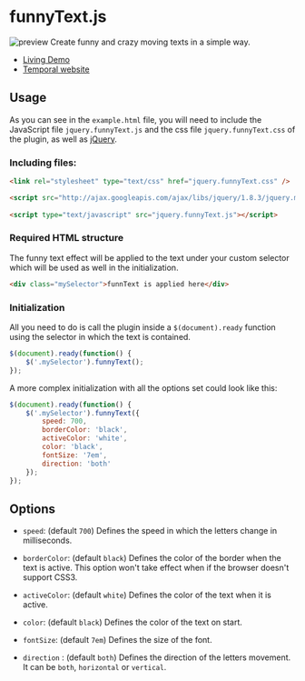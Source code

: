 funnyText.js
============
![preview](https://raw.github.com/alvarotrigo/funnyText.js/master/imgs/intro1.jpg)
Create funny and crazy moving texts in a simple way.

- [Living Demo](http://www.omarproductions.com/projectsData/responsiveFunnyText/index.html)
- [Temporal website](http://alvarotrigo.com/blog/creating-funnytext-js-plugin-for-jquery/)

## Usage
As you can see in the `example.html` file, you will need to include the JavaScript file `jquery.funnyText.js` and the css file `jquery.funnyText.css` of the plugin, as well as [jQuery](http://jquery.com/).

### Including files:
```html
<link rel="stylesheet" type="text/css" href="jquery.funnyText.css" />

<script src="http://ajax.googleapis.com/ajax/libs/jquery/1.8.3/jquery.min.js"></script>
	
<script type="text/javascript" src="jquery.funnyText.js"></script>
```

### Required HTML structure
The funny text effect will be applied to the text under your custom selector which will be used as well in the initialization.
```html
<div class="mySelector">funnText is applied here</div>
```

### Initialization 
All you need to do is call the plugin inside a `$(document).ready` function using the selector 
in which the text is contained.

```javascript
$(document).ready(function() {
	$('.mySelector').funnyText();
});
```

A more complex initialization with all the options set could look like this:
```javascript
$(document).ready(function() {
	$('.mySelector').funnyText({
		speed: 700,
		borderColor: 'black',
		activeColor: 'white',
		color: 'black',
		fontSize: '7em',
		direction: 'both'
	});
});
```

## Options
- `speed`: (default `700`) Defines the speed in which the letters change in milliseconds.

- `borderColor`: (default `black`) Defines the color of the border when the text is active. This option won't take effect when if the browser doesn't support CSS3. 

- `activeColor`: (default `white`) Defines the color of the text when it is active.

- `color`: (default `black`) Defines the color of the text on start.

- `fontSize`: (default `7em`) Defines the size of the font.

- `direction` : (default `both`) Defines the direction of the letters movement. It can be `both`, `horizontal` or `vertical`.
